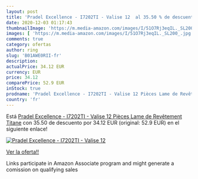 ```yaml
---
layout: post
title: 'Pradel Excellence - I7202TI - Valise 12  al 35.50 % de descuento'
date: 2020-12-03 01:17:43
thumbnailImage: 'https://m.media-amazon.com/images/I/51O7Rj3eqIL._SL200_.jpg'
images: [ 'https://m.media-amazon.com/images/I/51O7Rj3eqIL._SL200_.jpg' ]
comments: true
category: ofertas
author: ring
slug: 'B01AWE0RII-fr'
description:
actualPrice: 34.12 EUR
currency: EUR
price: 34.12
comparePrice: 52.9 EUR
inStock: true
prodname: 'Pradel Excellence - I7202TI - Valise 12 Pièces Lame de Revêtement Titane'
country: 'fr'
---
```


Está [Pradel Excellence - I7202TI - Valise 12 Pièces Lame de Revêtement Titane](https://www.amazon.fr/dp/B01AWE0RII/?tag=tolees0d-21) con 35.50 de descuento por 34.12 EUR (original: 52.9 EUR) en el siguiente enlace!

[![Pradel Excellence - I7202TI - Valise 12 ](https://m.media-amazon.com/images/I/51O7Rj3eqIL._SL200_.jpg)](https://www.amazon.fr/dp/B01AWE0RII/?tag=tolees0d-21)

[Ver la oferta!!](https://www.amazon.fr/dp/B01AWE0RII/?tag=tolees0d-21)

Links participate in Amazon Associate program and might generate a comission on qualifying sales


